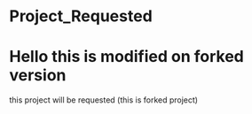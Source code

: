 # Project_Requested
<h1>Hello this is modified on forked version</h1>
this project will be requested (this is forked project)
